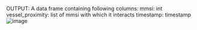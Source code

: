 OUTPUT: A data frame containing following columns:
mmsi: int
vessel_proximity: list of mmsi with which it interacts
timestamp: timestamp
![image](https://github.com/Mrinalsys/vessel-proximity/assets/78753012/f4c009d5-2773-44a7-a9f4-ba9661582f6b)
